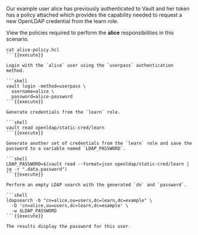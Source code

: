Our example user alice has previously authenticated to Vault and her token has a policy attached which provides the capability needed to request a new OpenLDAP credential from the learn role.

View the policies required to perform the **alice** responsibilities in this
scenario.

```shell
cat alice-policy.hcl
```{{execute}}

Login with the `alice` user using the `userpass` authentication method.

```shell
vault login -method=userpass \
  username=alice \
  password=alice-password
```{{execute}}

Generate credentials from the `learn` role.

```shell
vault read openldap/static-cred/learn
```{{execute}}

Generate another set of credentials from the `learn` role and save the password to a variable named `LDAP_PASSWORD`.

```shell
LDAP_PASSWORD=$(vault read --format=json openldap/static-cred/learn | jq -r ".data.password")
```{{execute}}

Perform an empty LDAP search with the generated `dn` and `password`.

```shell
ldapsearch -b "cn=alice,ou=users,dc=learn,dc=example" \
  -D 'cn=alice,ou=users,dc=learn,dc=example' \
  -w $LDAP_PASSWORD
```{{execute}}

The results display the password for this user.